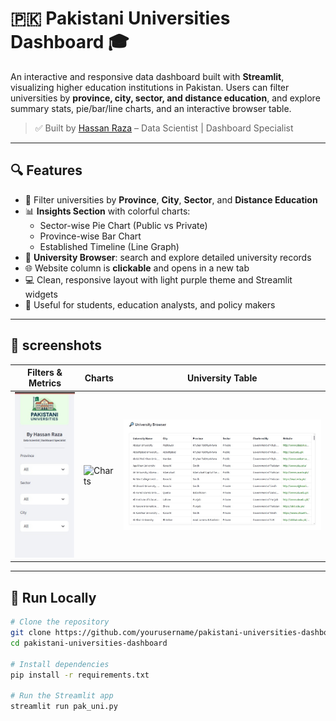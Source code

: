 # 🇵🇰 Pakistani Universities Dashboard 🎓

An interactive and responsive data dashboard built with **Streamlit**, visualizing higher education institutions in Pakistan. Users can filter universities by **province, city, sector, and distance education**, and explore summary stats, pie/bar/line charts, and an interactive browser table.

> ✅ Built by [Hassan Raza](https://www.linkedin.com/in/hassan-raza-9651b6279/) – Data Scientist | Dashboard Specialist

---

## 🔍 Features

- 📍 Filter universities by **Province**, **City**, **Sector**, and **Distance Education**
- 📊 **Insights Section** with colorful charts:
  - Sector-wise Pie Chart (Public vs Private)
  - Province-wise Bar Chart
  - Established Timeline (Line Graph)
- 🔎 **University Browser**: search and explore detailed university records
- 🌐 Website column is **clickable** and opens in a new tab
- 💻 Clean, responsive layout with light purple theme and Streamlit widgets
- 🧠 Useful for students, education analysts, and policy makers

---

## 📸 screenshots

| Filters & Metrics | Charts | University Table |
|-------------------|--------|------------------|
| ![Sidebar](sidebar.jpg) | ![Charts](charts.jptg) | ![Table](table.jpg) |

---

## 🚀 Run Locally

```bash
# Clone the repository
git clone https://github.com/yourusername/pakistani-universities-dashboard.git
cd pakistani-universities-dashboard

# Install dependencies
pip install -r requirements.txt

# Run the Streamlit app
streamlit run pak_uni.py
